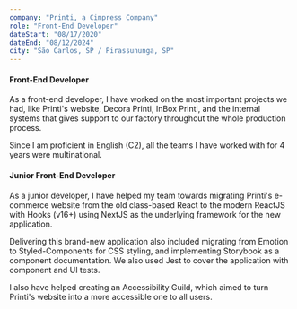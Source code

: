 ```yaml
---
company: "Printi, a Cimpress Company"
role: "Front-End Developer"
dateStart: "08/17/2020"
dateEnd: "08/12/2024"
city: "São Carlos, SP / Pirassununga, SP"
---
```


#### Front-End Developer

As a front-end developer, I have worked on the most important projects we had, like Printi's website, Decora Printi, InBox Printi, and the internal systems that gives support to our factory throughout the whole production process.

Since I am proficient in English (C2), all the teams I have worked with for 4 years were multinational.

#### Junior Front-End Developer

As a junior developer, I have helped my team towards migrating Printi's e-commerce website from the old class-based React to the modern ReactJS with Hooks (v16+) using NextJS as the underlying framework for the new application.

Delivering this brand-new application also included migrating from Emotion to Styled-Components for CSS styling, and implementing Storybook as a component documentation. We also used Jest to cover the application with component and UI tests.

I also have helped creating an Accessibility Guild, which aimed to turn Printi's website into a more accessible one to all users.
